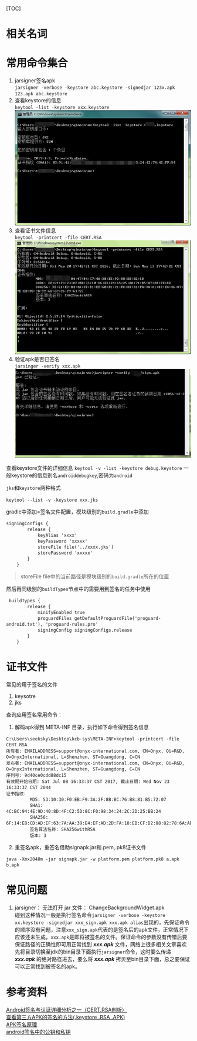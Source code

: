 [TOC]  
# 相关名词 
# 常用命令集合
 1. jarsigner签名apk  
 `jarsigner -verbose -keystore abc.keystore -signedjar 123x.apk 123.apk abc.keystore`
 2. 查看keystore的信息  
 `keytool -list -keystore xxx.keystore`  
 ![20170117145115.png](../../../../Pictures/201701/20170117145115.png)
 3. 查看证书文件信息  
  `keytool -printcert -file CERT.RSA`  
  ![20170117151921.png](../../../../Pictures/201701/20170117151921.png)
 4. 验证apk是否已签名  
  `jarsinger -verify xxx.apk`  
  ![20170117151006.png](../../../../Pictures/201701/20170117151006.png)

查看keystore文件的详细信息
`keytool -v -list -keystore debug.keystore`
一般keystore的信息别名`androiddebugkey`,密码为`android`

`jks`和`keystore`两种格式

`keytool --list -v -keystore xxx.jks`


gradle中添加=签名文件配置，模块级别的`build.gradle`中添加
```
signingConfigs {
        release {
            keyAlias 'xxxx'
            keyPassword 'xxxxx'
            storeFile file('../xxxx.jks')
            storePassword 'xxxxx'
        }
    }
```

> storeFile file中的当前路径是模块级别的`build.gradle`所在的位置

然后再同级别的`buildTypes`节点中的需要用到签名的任务中使用
```
 buildTypes {
        release {
            minifyEnabled true
            proguardFiles getDefaultProguardFile('proguard-android.txt'), 'proguard-rules.pro'
            signingConfig signingConfigs.release
        }
    }
```


# 证书文件
常见的用于签名的文件
1. keysotre
2. jks


查询应用签名常用命令：

1. 解码apk得到 META-INF 目录，执行如下命令得到签名信息

```
C:\Users\seeksky\Desktop\kcb-sys\META-INF>keytool -printcert -file CERT.RSA
所有者: EMAILADDRESS=support@onyx-international.com, CN=Onyx, OU=R&D, O=OnyxInternational, L=Shenzhen, ST=Guangdong, C=CN
发布者: EMAILADDRESS=support@onyx-international.com, CN=Onyx, OU=R&D, O=OnyxInternational, L=Shenzhen, ST=Guangdong, C=CN
序列号: 9d40ce0cdd88dc15
有效期开始日期: Sat Jul 08 16:33:37 CST 2017, 截止日期: Wed Nov 23 16:33:37 CST 2044
证书指纹:
         MD5: 53:10:30:F0:EB:F9:3A:2F:8B:BC:76:B8:81:B5:72:07
         SHA1: 4C:BC:94:4E:9D:40:8D:4F:C2:5D:8C:F0:98:34:24:2C:2D:25:BB:24
         SHA256: 6F:14:E8:CD:AD:EF:63:7A:AA:39:E4:EF:AD:2D:FA:18:EB:CF:D2:08:82:78:6A:AB:E5:41:AF:C5:E4:20:59:C2
         签名算法名称: SHA256withRSA
         版本: 3
```

2. 重签名apk，重签名借助signapk.jar和.pem,.pk8证书文件

```
java -Xmx2048m -jar signapk.jar -w platform.pem platform.pk8 a.apk b.apk
```

# 常见问题  
1. jarsigner： 无法打开 jar 文件： ChangeBackgroundWidget.apk  
 碰到这种情况一般是执行签名命令`jarsigner -verbose -keystore xx.keystore -signedjar xxx_sign.apk xxx.apk alias`出现的，先保证命令的顺序没有问题，注意`xxx_sign.apk`代表的是签名后的apk文件，正常情况下应该还未生成，`xxx.apk`是即将被签名的文件。保证命令的参数没有传错后要保证路径的正确性即可用正常找到 ***xxx.apk*** 文件，网络上很多相关文章喜欢先将目录切换至jdk的bin目录下面执行`jarsigner`命令，这时要么传递 ***xxx.apk*** 的绝对路径进去，要么将 ***xxx.apk*** 拷贝至bin目录下面，总之要保证可以正常找到被签名的apk。
# 参考资料  
[Android签名与认证详细分析之一（CERT.RSA剖析）](http://myeyeofjava.iteye.com/blog/2125348)  
[查看第三方APK的签名的方法(.keystore .RSA .APK)](http://blog.csdn.net/u012067966/article/details/50477995)  
[APK签名原理](http://blog.csdn.net/kickxxx/article/details/18252881)  
[android签名中的公钥和私钥](http://blog.csdn.net/dacainiao007/article/details/17660215)
